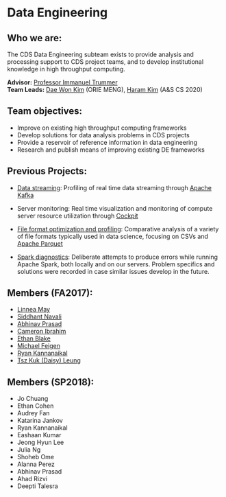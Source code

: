 # Data Engineering

## Who we are:
The CDS Data Engineering subteam exists to provide analysis and processing support to CDS project teams, and to develop institutional knowledge in high throughput computing. 

**Advisor:** [Professor Immanuel Trummer](http://www.itrummer.org/)  
**Team Leads:** [Dae Won Kim](https://github.com/dwkwvss) (ORIE MENG), [Haram Kim](https://github.com/haramkim-1) (A&S CS 2020) 

## Team objectives:
* Improve on existing high throughput computing frameworks
* Develop solutions for data analysis problems in CDS projects
* Provide a reservoir of reference information in data engineering
* Research and publish means of improving existing DE frameworks

## Previous Projects:
* [Data streaming](https://github.com/CornellDataScience/DataEngineering/tree/master/archive/kafka_streaming): Profiling of real time data streaming through [Apache Kafka](https://kafka.apache.org)

* Server monitoring: Real time visualization and monitoring of compute server resource utilization through [Cockpit](http://cockpit-project.org/)

* [File format optimization and profiling](https://github.com/CornellDataScience/DataEngineering/tree/master/archive/file_formats): Comparative analysis of a variety of file formats typically used in data science, focusing on CSVs and [Apache Parquet](https://parquet.apache.org)

* [Spark diagnostics](https://github.com/CornellDataScience/DataEngineering/tree/master/archive/diagnostics): Deliberate attempts to produce errors while running Apache Spark, both locally and on our servers. Problem specifics and solutions were recorded in case similar issues develop in the future.


## Members (FA2017):
* [Linnea May](https://github.com/linnealovespie)
* [Siddhant Navali](https://github.com/SiddhantNavali)
* [Abhinav Prasad](https://github.com/abhinavp99)
* [Cameron Ibrahim](https://github.com/cai29)
* [Ethan Blake](https://github.com/ethanblake97)
* [Michael Feigen](https://github.com/michaelfeigen)
* [Ryan Kannanaikal](https://github.com/rk635)
* [Tsz Kuk (Daisy) Leung](https://github.com/astro313)

## Members (SP2018):
* Jo Chuang
* Ethan Cohen
* Audrey Fan
* Katarina Jankov
* Ryan Kannanaikal
* Eashaan Kumar
* Jeong Hyun Lee
* Julia Ng
* Shoheb Ome
* Alanna Perez
* Abhinav Prasad
* Ahad Rizvi
* Deepti Talesra
